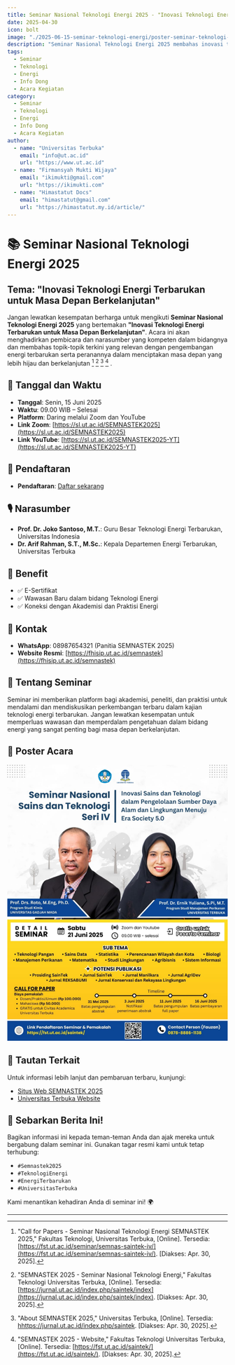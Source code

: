 ```yaml
---
title: Seminar Nasional Teknologi Energi 2025 - "Inovasi Teknologi Energi Terbarukan untuk Masa Depan Berkelanjutan"
date: 2025-04-30
icon: bolt
image: "./2025-06-15-seminar-teknologi-energi/poster-seminar-teknologi-energi.jpg"
description: "Seminar Nasional Teknologi Energi 2025 membahas inovasi teknologi energi terbarukan untuk masa depan berkelanjutan. Bergabunglah untuk mendapatkan wawasan dari para ahli di bidang energi."
tags:
  - Seminar
  - Teknologi
  - Energi
  - Info Dong
  - Acara Kegiatan
category:
  - Seminar
  - Teknologi
  - Energi
  - Info Dong
  - Acara Kegiatan
author:
  - name: "Universitas Terbuka"
    email: "info@ut.ac.id"
    url: "https://www.ut.ac.id"
  - name: "Firmansyah Mukti Wijaya"
    email: "ikimukti@gmail.com"
    url: "https://ikimukti.com"
  - name: "Himastatut Docs"
    email: "himastatut@gmail.com"
    url: "https://himastatut.my.id/article/"
---
```


# 📚 Seminar Nasional Teknologi Energi 2025
## Tema: "Inovasi Teknologi Energi Terbarukan untuk Masa Depan Berkelanjutan"

Jangan lewatkan kesempatan berharga untuk mengikuti **Seminar Nasional Teknologi Energi 2025** yang bertemakan **"Inovasi Teknologi Energi Terbarukan untuk Masa Depan Berkelanjutan"**. Acara ini akan menghadirkan pembicara dan narasumber yang kompeten dalam bidangnya dan membahas topik-topik terkini yang relevan dengan pengembangan energi terbarukan serta peranannya dalam menciptakan masa depan yang lebih hijau dan berkelanjutan [^1] [^2] [^3] [^4] .

## 📅 Tanggal dan Waktu
- **Tanggal**: Senin, 15 Juni 2025
- **Waktu**: 09.00 WIB – Selesai
- **Platform**: Daring melalui Zoom dan YouTube
- **Link Zoom**: [https://sl.ut.ac.id/SEMNASTEK2025](https://sl.ut.ac.id/SEMNASTEK2025)
- **Link YouTube**: [https://sl.ut.ac.id/SEMNASTEK2025-YT](https://sl.ut.ac.id/SEMNASTEK2025-YT)

## 📝 Pendaftaran
- **Pendaftaran**: [Daftar sekarang](https://sl.ut.ac.id/DaftarSEMNASTEK2025)

## 🎙 Narasumber
- **Prof. Dr. Joko Santoso, M.T.**: Guru Besar Teknologi Energi Terbarukan, Universitas Indonesia
- **Dr. Arif Rahman, S.T., M.Sc.**: Kepala Departemen Energi Terbarukan, Universitas Terbuka

## 🎁 Benefit
- ✅ E-Sertifikat
- ✅ Wawasan Baru dalam bidang Teknologi Energi
- ✅ Koneksi dengan Akademisi dan Praktisi Energi

## 📱 Kontak
- **WhatsApp**: 08987654321 (Panitia SEMNASTEK 2025)
- **Website Resmi**: [https://fhisip.ut.ac.id/semnastek](https://fhisip.ut.ac.id/semnastek)

## 📝 Tentang Seminar
Seminar ini memberikan platform bagi akademisi, peneliti, dan praktisi untuk mendalami dan mendiskusikan perkembangan terbaru dalam kajian teknologi energi terbarukan. Jangan lewatkan kesempatan untuk memperluas wawasan dan memperdalam pengetahuan dalam bidang energi yang sangat penting bagi masa depan berkelanjutan.

## 📸 Poster Acara
![Seminar Nasional Teknologi Energi 2025](./2025-06-15-seminar-teknologi-energi/poster-seminar-teknologi-energi.jpg)

## 🔗 Tautan Terkait
Untuk informasi lebih lanjut dan pembaruan terbaru, kunjungi:
- [Situs Web SEMNASTEK 2025](https://fhisip.ut.ac.id/semnastek)
- [Universitas Terbuka Website](https://www.ut.ac.id)

## 📢 Sebarkan Berita Ini!
Bagikan informasi ini kepada teman-teman Anda dan ajak mereka untuk bergabung dalam seminar ini. Gunakan tagar resmi kami untuk tetap terhubung:
- `#Semnastek2025`
- `#TeknologiEnergi`
- `#EnergiTerbarukan`
- `#UniversitasTerbuka`

Kami menantikan kehadiran Anda di seminar ini! 🌍

---

[^1]: "Call for Papers - Seminar Nasional Teknologi Energi SEMNASTEK 2025," Fakultas Teknologi, Universitas Terbuka, [Online]. Tersedia: [https://fst.ut.ac.id/seminar/semnas-saintek-iv/](https://fst.ut.ac.id/seminar/semnas-saintek-iv/). [Diakses: Apr. 30, 2025].
[^2]: "SEMNASTEK 2025 - Seminar Nasional Teknologi Energi," Fakultas Teknologi Universitas Terbuka, [Online]. Tersedia: [https://jurnal.ut.ac.id/index.php/saintek/index](https://jurnal.ut.ac.id/index.php/saintek/index). [Diakses: Apr. 30, 2025].
[^3]: "About SEMNASTEK 2025," Universitas Terbuka, [Online]. Tersedia: [hhttps://jurnal.ut.ac.id/index.php/saintek](hhttps://jurnal.ut.ac.id/index.php/saintek). [Diakses: Apr. 30, 2025].
[^4]: "SEMNASTEK 2025 - Website," Fakultas Teknologi Universitas Terbuka, [Online]. Tersedia: [https://fst.ut.ac.id/saintek/](https://fst.ut.ac.id/saintek/). [Diakses: Apr. 30, 2025].


